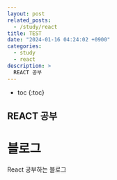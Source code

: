 ```yaml
---
layout: post
related_posts:
  - /study/react
title: TEST
date: "2024-01-16 04:24:02 +0900"
categories:
  - study
  - react
description: >
  REACT 공부
---
```


* toc
{:toc}

## REACT 공부

# 블로그

React 공부하는 블로그
